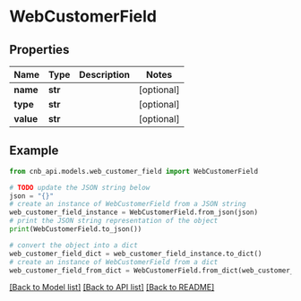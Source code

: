 # WebCustomerField


## Properties

Name | Type | Description | Notes
------------ | ------------- | ------------- | -------------
**name** | **str** |  | [optional] 
**type** | **str** |  | [optional] 
**value** | **str** |  | [optional] 

## Example

```python
from cnb_api.models.web_customer_field import WebCustomerField

# TODO update the JSON string below
json = "{}"
# create an instance of WebCustomerField from a JSON string
web_customer_field_instance = WebCustomerField.from_json(json)
# print the JSON string representation of the object
print(WebCustomerField.to_json())

# convert the object into a dict
web_customer_field_dict = web_customer_field_instance.to_dict()
# create an instance of WebCustomerField from a dict
web_customer_field_from_dict = WebCustomerField.from_dict(web_customer_field_dict)
```
[[Back to Model list]](../README.md#documentation-for-models) [[Back to API list]](../README.md#documentation-for-api-endpoints) [[Back to README]](../README.md)


